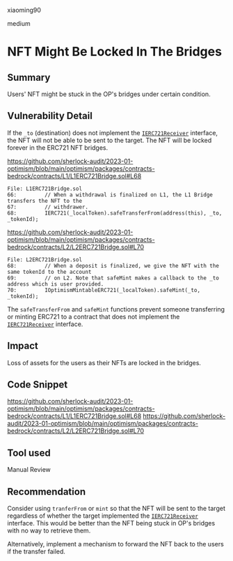 xiaoming90

medium

# NFT Might Be Locked In The Bridges

## Summary

Users' NFT might be stuck in the OP's bridges under certain condition.

## Vulnerability Detail

If the `_to` (destination) does not implement the [`IERC721Receiver`](https://docs.openzeppelin.com/contracts/2.x/api/token/erc721#IERC721Receiver)  interface, the NFT will not be able to be sent to the target. The NFT will be locked forever in the ERC721 NFT bridges.

https://github.com/sherlock-audit/2023-01-optimism/blob/main/optimism/packages/contracts-bedrock/contracts/L1/L1ERC721Bridge.sol#L68

```solidity
File: L1ERC721Bridge.sol
66:         // When a withdrawal is finalized on L1, the L1 Bridge transfers the NFT to the
67:         // withdrawer.
68:         IERC721(_localToken).safeTransferFrom(address(this), _to, _tokenId);
```
https://github.com/sherlock-audit/2023-01-optimism/blob/main/optimism/packages/contracts-bedrock/contracts/L2/L2ERC721Bridge.sol#L70
```solidity
File: L2ERC721Bridge.sol
68:         // When a deposit is finalized, we give the NFT with the same tokenId to the account
69:         // on L2. Note that safeMint makes a callback to the _to address which is user provided.
70:         IOptimismMintableERC721(_localToken).safeMint(_to, _tokenId);
```

The `safeTransferFrom` and `safeMint` functions prevent someone transferring or minting ERC721 to a contract that does not implement the [`IERC721Receiver`](https://docs.openzeppelin.com/contracts/2.x/api/token/erc721#IERC721Receiver)  interface.

## Impact

Loss of assets for the users as their NFTs are locked in the bridges.

## Code Snippet

https://github.com/sherlock-audit/2023-01-optimism/blob/main/optimism/packages/contracts-bedrock/contracts/L1/L1ERC721Bridge.sol#L68
https://github.com/sherlock-audit/2023-01-optimism/blob/main/optimism/packages/contracts-bedrock/contracts/L2/L2ERC721Bridge.sol#L70

## Tool used

Manual Review

## Recommendation

Consider using `tranferFrom` or `mint` so that the NFT will be sent to the target regardless of whether the target implemented the [`IERC721Receiver`](https://docs.openzeppelin.com/contracts/2.x/api/token/erc721#IERC721Receiver)  interface. This would be better than the NFT being stuck in OP's bridges with no way to retrieve them.

Alternatively, implement a mechanism to forward the NFT back to the users if the transfer failed.